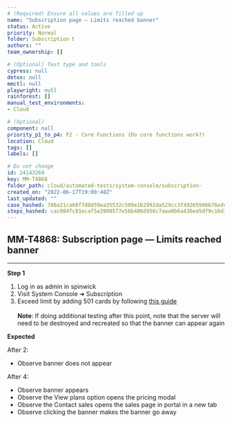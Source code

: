 ```yaml
---
# (Required) Ensure all values are filled up
name: "Subscription page — Limits reached banner"
status: Active
priority: Normal
folder: Subscription ❗
authors: ""
team_ownership: []

# (Optional) Test type and tools
cypress: null
detox: null
mmctl: null
playwright: null
rainforest: []
manual_test_environments: 
- Cloud

# (Optional)
component: null
priority_p1_to_p4: P2 - Core Functions (Do core functions work?)
location: Cloud
tags: []
labels: []

# Do not change
id: 24143269
key: MM-T4868
folder_path: cloud/automated-tests/system-console/subscription-
created_on: "2022-06-17T19:00:48Z"
last_updated: ""
case_hashed: 786a21ca68f7d8d59ea35532c509e1b2992da529cc3f49265996676edc188f9680b8f8ee3687d93ee12c51e2710b151d
steps_hashed: cac084fc81ecaf5a3908577e56b406d956c7aaa0b6a436ee5df9c16d31a4f6118fb117194912b3cff7d2c1d431d0d46d
---
```


## MM-T4868: Subscription page — Limits reached banner

---

**Step 1**

1. Log in as admin in spinwick
2. Visit System Console ➜ Subscription
3. Exceed limit by adding 501 cards by following [this guide](https://docs.google.com/document/d/17YBGGnKIm2q-TwkXaJFAtv6MFVWaUsMdG6p5MlY8GXo/edit?usp=sharing)
   \
   \
   **Note**: If doing additional testing after this point, note that the server will need to be destroyed and recreated so that the banner can appear again

**Expected**

After 2:

- Observe banner does not appear

After 4:

- Observe banner appears
- Observe the View plans option opens the pricing modal
- Observe the Contact sales opens the sales page in portal in a new tab
- Observe clicking the banner makes the banner go away
